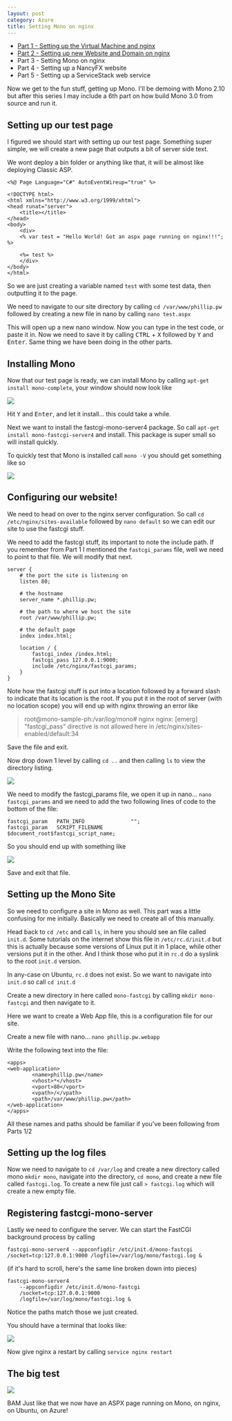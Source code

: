 ```yaml
---
layout: post
category: Azure
title: Setting Mono on nginx
---
```


* [Part 1 - Setting up the Virtual Machine and nginx](/2013/06/setting-up-ubuntu-and-nginx-on-azure/)
* [Part 2 - Setting up new Website and Domain on nginx](/2013/06/setting-up-a-new-website-and-domain-on-nginx)
* Part 3 - Setting Mono on nginx
* Part 4 - Setting up a NancyFX website
* Part 5 - Setting up a ServiceStack web service

Now we get to the fun stuff, getting up Mono. I'll be demoing with Mono 2.10 but after this series I may include a 6th part on how build Mono 3.0 from source and run it. 

## Setting up our test page ##

I figured we should start with setting up our test page. Something super simple, we will create a new page that outputs a bit of server side text. 

We wont deploy a bin folder or anything like that, it will be almost like deploying Classic ASP. 

	<%@ Page Language="C#" AutoEventWireup="true" %>
	
	<!DOCTYPE html>
	<html xmlns="http://www.w3.org/1999/xhtml">
	<head runat="server">
	    <title></title>
	</head>
	<body>
	    <div>
	    <% var test = "Hello World! Got an aspx page running on nginx!!!"; %>
	      
	    <%= test %>
	    </div>
	</body>
	</html>

So we are just creating a variable named `test` with some test data, then outputting it to the page. 

<!--excerpt-->

We need to navigate to our site directory by calling `cd /var/www/phillip.pw` followed by creating a new file in nano by calling `nano test.aspx`

This will open up a new nano window. Now you can type in the test code, or paste it in. Now we need to save it by calling <kbd>CTRL</kbd> + <kbd>X</kbd> followed by <kbd>Y</kbd> and <kbd>Enter</kbd>. Same thing we have been doing in the other parts. 

## Installing Mono ##

Now that our test page is ready, we can install Mono by calling `apt-get install mono-complete`, your window should now look like

![](/images/setup-mono-on-ubuntu-part-3-1.png)

Hit <kbd>Y</kbd> and <kbd>Enter</kbd>, and let it install... this could take a while.

Next we want to install the fastcgi-mono-server4 package. So call `apt-get install mono-fastcgi-server4` and install. This package is super small so will install quickly.

To quickly test that Mono is installed call `mono -V` you should get something like so

![](/images/setup-mono-on-ubuntu-part-3-2.png)

## Configuring our website! ##

We need to head on over to the nginx server configuration. So call `cd /etc/nginx/sites-available` followed by `nano default` so we can edit our site to use the fastcgi stuff.

We need to add the fastcgi stuff, its important to note the include path. If you remember from Part 1 I mentioned the `fastcgi_params` file, well we need to point to that file. We will modify that next.
	
	server {
		# the port the site is listening on
		listen 80;
		
		# the hostname
		server_name *.phillip.pw;
		
		# the path to where we host the site
		root /var/www/phillip.pw;
		
		# the default page
		index index.html;
		
		location / {
			fastcgi_index /index.html;
			fastcgi_pass 127.0.0.1:9000;
			include /etc/nginx/fastcgi_params;
		}
	}

<span class="note">Note how the fastcgi stuff is put into a location followed by a forward slash to indicate that its location is the root. If you put it in the root of server (with no location scope) you will end up with nginx throwing an error like</span> 

> root@mono-sample-ph:/var/log/mono# nginx
> nginx: [emerg] "fastcgi_pass" directive is not allowed here in /etc/nginx/sites-enabled/default:34

Save the file and exit. 

Now drop down 1 level by calling `cd ..` and then calling `ls` to view the directory listing.

![](/images/setup-mono-on-ubuntu-part-3-3.png)

We need to modify the fastcgi_params file, we open it up in nano... `nano fastcgi_params` and we need to add the two following lines of code to the bottom of the file:

	fastcgi_param   PATH_INFO               "";
	fastcgi_param   SCRIPT_FILENAME         $document_root$fastcgi_script_name;

So you should end up with something like

![](/images/setup-mono-on-ubuntu-part-3-4.png)

Save and exit that file. 

## Setting up the Mono Site ##

So we need to configure a site in Mono as well. This part was a little confusing for me initially. Basically we need to create all of this manually.

Head back to `cd /etc` and call `ls`, in here you should see an file called `init.d`. Some tutorials on the internet show this file in `/etc/rc.d/init.d` but this is actually because some versions of Linux put it in 1 place, while other versions put it in the other. And I think those who put it in `rc.d` do a syslink to the root `init.d` version. 

In any-case on Ubuntu, `rc.d` does not exist. So we want to navigate into `init.d` so call `cd init.d`

Create a new directory in here called `mono-fastcgi` by calling `mkdir mono-fastcgi` and then navigate to it.

Here we want to create a Web App file, this is a configuration file for our site.

Create a new file with nano... `nano phillip.pw.webapp`

Write the following text into the file:

	<apps>
	<web-application>
	        <name>phillip.pw</name>
	        <vhost>*</vhost>
	        <vport>80</vport>
	        <vpath>/</vpath>
	        <path>/var/www/phillip.pw</path>
	</web-application>
	</apps>

All these names and paths should be familiar if you've been following from Parts 1/2

## Setting up the log files ##

Now we need to navigate to `cd /var/log` and create a new directory called mono `mkdir mono`, navigate into the directory, `cd mono`, and create a new file called `fastcgi.log`. To create a new file just call `> fastcgi.log` which will create a new empty file.

## Registering fastcgi-mono-server ##

Lastly we need to configure the server. We can start the FastCGI background process by calling

`fastcgi-mono-server4 --appconfigdir /etc/init.d/mono-fastcgi /socket=tcp:127.0.0.1:9000 /logfile=/var/log/mono/fastcgi.log &`

(if it's hard to scroll, here's the same line broken down into pieces)

	fastcgi-mono-server4 
		--appconfigdir /etc/init.d/mono-fastcgi 
		/socket=tcp:127.0.0.1:9000 
		/logfile=/var/log/mono/fastcgi.log &

Notice the paths match those we just created.

You should have a terminal that looks like:

![](/images/setup-mono-on-ubuntu-part-3-5.png)

Now give nginx a restart by calling `service nginx restart`

## The big test ##

![](/images/setup-mono-on-ubuntu-part-3-6.png)

BAM Just like that we now have an ASPX page running on Mono, on nginx, on Ubuntu, on Azure! 

